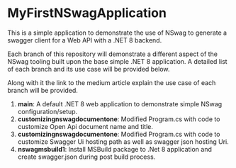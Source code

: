 # MyFirstNSwagApplication

This is a simple application to demonstrate the use of NSwag to generate a swagger client for a Web API with a .NET 8 backend. 

Each branch of this repository will demonstrate a different aspect of the NSwag tooling built upon the base simple .NET 8 application. A detailed list of each branch and its use case will be provided below.

Along with it the link to the medium article explain the use case of each branch will be provided.

1. **main**: A default .NET 8 web application to demonstrate simple NSwag configuration/setup.
2. **customizingnswagdocumentone**: Modified Program.cs with code to customize Open Api document name and title.
2. **customizingnswagdocumentone**: Modified Program.cs with code to customize Swagger Ui hosting path as well as swagger json hosting Uri.
4. **nswagmsbuild1**: Install MSBuild package to .Net 8 application and create swagger.json during post build process.
